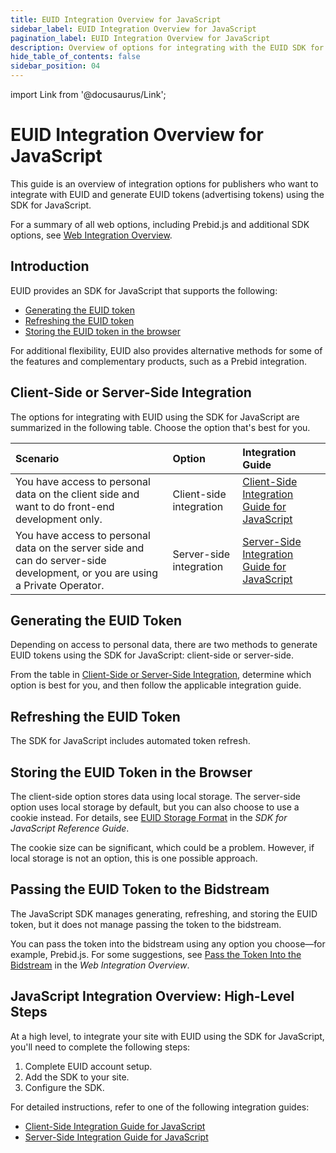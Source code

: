 ```yaml
---
title: EUID Integration Overview for JavaScript
sidebar_label: EUID Integration Overview for JavaScript
pagination_label: EUID Integration Overview for JavaScript
description: Overview of options for integrating with the EUID SDK for JavaScript as part of your EUID implementation.
hide_table_of_contents: false
sidebar_position: 04
---
```


import Link from '@docusaurus/Link';

# EUID Integration Overview for JavaScript

This guide is an overview of integration options for publishers who want to integrate with EUID and generate <Link href="../ref-info/glossary-uid#gl-euid-token">EUID tokens</Link> (advertising tokens) using the SDK for JavaScript.

For a summary of all web options, including Prebid.js and additional SDK options, see [Web Integration Overview](integration-options-publisher-web.md).

## Introduction

EUID provides an SDK for JavaScript that supports the following:

- [Generating the EUID token](#generating-the-euid-token)
- [Refreshing the EUID token](#refreshing-the-euid-token)
- [Storing the EUID token in the browser](#storing-the-euid-token-in-the-browser)

For additional flexibility, EUID also provides alternative methods for some of the features and complementary products, such as a Prebid integration.

## Client-Side or Server-Side Integration

The options for integrating with EUID using the SDK for JavaScript are summarized in the following table. Choose the option that's best for you.

| Scenario | Option | Integration Guide |
| :--- | :--- | :--- |
| You have access to personal data on the client side and want to do front-end development only. | Client-side integration | [Client-Side Integration Guide for JavaScript](publisher-client-side.md) |
| You have access to personal data on the server side and can do server-side development, or you are using a Private Operator. | Server-side integration | [Server-Side Integration Guide for JavaScript](integration-javascript-server-side.md) |

## Generating the EUID Token

Depending on access to personal data, there are two methods to generate EUID tokens using the SDK for JavaScript: client-side or server-side.

From the table in [Client-Side or Server-Side Integration](#client-side-or-server-side-integration), determine which option is best for you, and then follow the applicable integration guide.

## Refreshing the EUID Token

The SDK for JavaScript includes automated token refresh.

## Storing the EUID Token in the Browser
<!-- GWH check corresponding (not identical) section in integration-prebid.md, integration-prebid-client-side.md, integration-prebid-client-side.md, for consistency -->

The client-side option stores data using local storage. The server-side option uses local storage by default, but you can also choose to use a cookie instead. For details, see [EUID Storage Format](../sdks/client-side-identity.md#euid-storage-format) in the *SDK for JavaScript Reference Guide*.

The cookie size can be significant, which could be a problem. However, if local storage is not an option, this is one possible approach.

## Passing the EUID Token to the Bidstream

The JavaScript SDK manages generating, refreshing, and storing the EUID token, but it does not manage passing the token to the bidstream.

You can pass the token into the bidstream using any option you choose&#8212;for example, Prebid.js. For some suggestions, see [Pass the Token Into the Bidstream](integration-options-publisher-web.md#pass-the-token-into-the-bidstream) in the *Web Integration Overview*.

## JavaScript Integration Overview: High-Level Steps

At a high level, to integrate your site with EUID using the SDK for JavaScript, you'll need to complete the following steps:

1. Complete EUID account setup.
1. Add the SDK to your site.
1. Configure the SDK.

For detailed instructions, refer to one of the following integration guides:

- [Client-Side Integration Guide for JavaScript](publisher-client-side.md)
- [Server-Side Integration Guide for JavaScript](integration-javascript-server-side.md)
